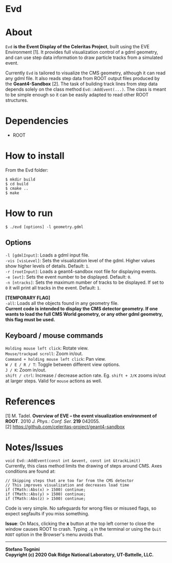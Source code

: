 Evd
===


# About

`Evd` **is the Event Display of the Celeritas Project**, built using the EVE
Environment [1]. It provides full visualization control of a gdml geometry, and
can use step data information to draw particle tracks from a simulated event.

Currently `Evd` is tailored to visualize the CMS geometry, although it can read
any gdml file. It also reads step data from ROOT output files produced by the
**Geant4-Sandbox** [2]. The task of building track lines from step data depends
solely on the class method `Evd::AddEvent(...)`. The class is meant to be simple
enough so it can be easily adapted to read other ROOT structures.


# Dependencies

* ROOT


# How to install

From the Evd folder:

```
$ mkdir build  
$ cd build  
$ cmake ..  
$ make
```


# How to run

```
$ ./evd [options] -l geometry.gdml
```

## Options

`-l [gdmlInput]`: Loads a gdml input file.  
`-vis [visLevel]`: Sets the visualization level of the gdml. Higher values show higher levels of details. Default: `1`.   
`-r [rootInput]`: Loads a geant4-sandbox root file for displaying events.  
`-e [evt]`: Sets the event number to be displayed. Default: `0`.  
`-n [ntracks]`: Sets the maximum number of tracks to be displayed. If set to `0`
it will print all tracks in the event. Default: `1`.

**[TEMPORARY FLAG]**  
`-all`: Loads all the objects found in any geometry file.  
**Current code is intended to display the CMS detector geometry. If one wants to
load the full CMS World geometry, or any other gdml geometry, this flag
must be used.**

## Keyboard / mouse commands
`Holding mouse left click`: Rotate view.  
`Mouse/trackpad scroll`: Zoom in/out.  
`Command + holding mouse left click`: Pan view.  
`W / E / R / T`: Toggle between different view options.  
`J / K`: Zoom in/out.  
`shift / ctrl`: Increase / decrease action rate. Eg. `shift + J/K` zooms in/out
at larger steps. Valid for `mouse` actions as well.


# References

[1] M. Tadel. **Overview of EVE – the event visualization environment of ROOT**.
2010 *J. Phys.: Conf. Ser.* **219** 042055.  
[2] <https://github.com/celeritas-project/geant4-sandbox>


# Notes/Issues

`void Evd::AddEvent(const int &event, const int &trackLimit)`   
Currently, this class method limits the drawing of steps around CMS. Axes
conditions are found at:

```
// Skipping steps that are too far from the CMS detector
// This improves visualization and decreases load time
if (TMath::Abs(x) > 1500) continue;
if (TMath::Abs(y) > 1500) continue;
if (TMath::Abs(z) > 1500) continue;
```

Code is very simple. No safeguards for wrong files or misused flags, so expect
segfaults if you miss something.

**Issue**: On Macs, clicking the **x** button at the top left corner to close
the window causes ROOT to crash. Typing `.q` in the terminal or using the `Quit
ROOT`  option in the Browser's menu avoids that.


___
**Stefano Tognini**  
**Copyright (c) 2020 Oak Ridge National Laboratory, UT-Battelle, LLC.**
